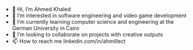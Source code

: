 - 👋 Hi, I’m Ahmed Khaled
- 👀 I’m interested in software engineering and video game development
- 🌱 I’m currently learning computer science and engineering at the German University in Cairo
- 💞️ I’m looking to collaborate on projects with creative outputs
- 📫 How to reach me linkedin.com/in/ahmillect

<!---
AhmedkhaledAhmed/AhmedkhaledAhmed is a ✨ special ✨ repository because its `README.md` (this file) appears on your GitHub profile.
You can click the Preview link to take a look at your changes.
--->
